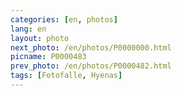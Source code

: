 ```yaml
---
categories: [en, photos]
lang: en
layout: photo
next_photo: /en/photos/P0000000.html
picname: P0000483
prev_photo: /en/photos/P0000482.html
tags: [Fotofalle, Hyenas]
---
```

